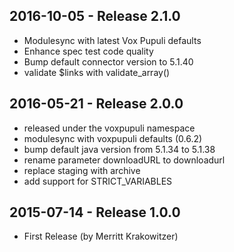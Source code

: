 ## 2016-10-05 - Release 2.1.0

- Modulesync with latest Vox Pupuli defaults
- Enhance spec test code quality
- Bump default connector version to 5.1.40
- validate $links with validate_array()

## 2016-05-21 - Release 2.0.0

- released under the voxpupuli namespace
- modulesync with voxpupuli defaults (0.6.2)
- bump default java version from 5.1.34 to 5.1.38
- rename parameter downloadURL to downloadurl
- replace staging with archive
- add support for STRICT_VARIABLES


## 2015-07-14 - Release 1.0.0

- First Release (by Merritt Krakowitzer)
